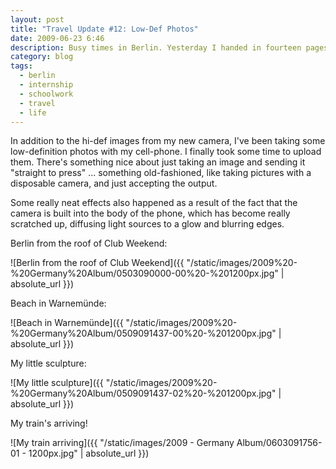 ```yaml
---
layout: post
title: "Travel Update #12: Low-Def Photos"
date: 2009-06-23 6:46
description: Busy times in Berlin. Yesterday I handed in fourteen pages of pure German text for my two literature courses.
category: blog
tags:
  - berlin
  - internship
  - schoolwork
  - travel
  - life
---
```


In addition to the hi-def images from my new camera, I've been taking some low-definition photos with my cell-phone. I finally took some time to upload them. There's something nice about just taking an image and sending it "straight to press" ... something old-fashioned, like taking pictures with a disposable camera, and just accepting the output.

Some really neat effects also happened as a result of the fact that the camera is built into the body of the phone, which has become really scratched up, diffusing light sources to a glow and blurring edges.

Berlin from the roof of Club Weekend:

![Berlin from the roof of Club Weekend]({{ "/static/images/2009%20-%20Germany%20Album/0503090000-00%20-%201200px.jpg" | absolute_url }})

Beach in Warnemünde:

![Beach in Warnemünde]({{ "/static/images/2009%20-%20Germany%20Album/0509091437-00%20-%201200px.jpg" | absolute_url }})

My little sculpture:

![My little sculpture]({{ "/static/images/2009%20-%20Germany%20Album/0509091437-02%20-%201200px.jpg" | absolute_url }})

My train's arriving!

![My train arriving]({{ "/static/images/2009 - Germany Album/0603091756-01 - 1200px.jpg" | absolute_url }})
